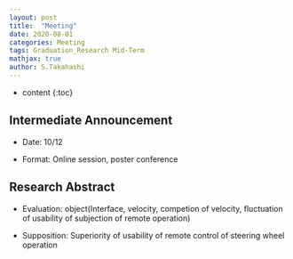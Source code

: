 ```yaml
---
layout: post
title:  "Meeting"
date: 2020-08-01
categories: Meeting
tags: Graduation_Research Mid-Term
mathjax: true
author: S.Takahashi
---
```


* content
{:toc}

## Intermediate Announcement

- Date: 10/12

- Format: Online session, poster conference

## Research Abstract
- Evaluation: object(Interface, velocity, competion of velocity, fluctuation of usability of subjection of remote operation)

- Supposition: Superiority of usability of remote control of steering wheel operation